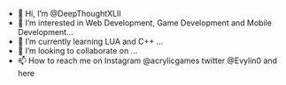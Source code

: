 - 👋 Hi, I’m @DeepThoughtXLII
- 👀 I’m interested in Web Development, Game Development and Mobile Development...
- 🌱 I’m currently learning LUA and C++ ...
- 💞️ I’m looking to collaborate on ...
- 📫 How to reach me on 
Instagram @acrylicgames  twitter @Evylin0  and here

<!---
DeepThoughtXLII/DeepThoughtXLII is a ✨ special ✨ repository because its `README.md` (this file) appears on your GitHub profile.
You can click the Preview link to take a look at your changes.
--->
